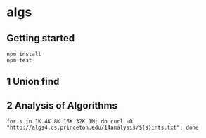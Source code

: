 # algs

## Getting started

```
npm install
npm test
```
## 1 Union find

## 2 Analysis of Algorithms

```
for s in 1K 4K 8K 16K 32K 1M; do curl -O "http://algs4.cs.princeton.edu/14analysis/${s}ints.txt"; done
```
